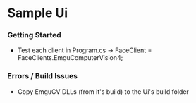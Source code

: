 ﻿# Sample Ui


### Getting Started

+ Test each client in Program.cs -> FaceClient = FaceClients.EmguComputerVision4;


### Errors / Build Issues

+ Copy EmguCV DLLs (from it's build) to the Ui's build folder 